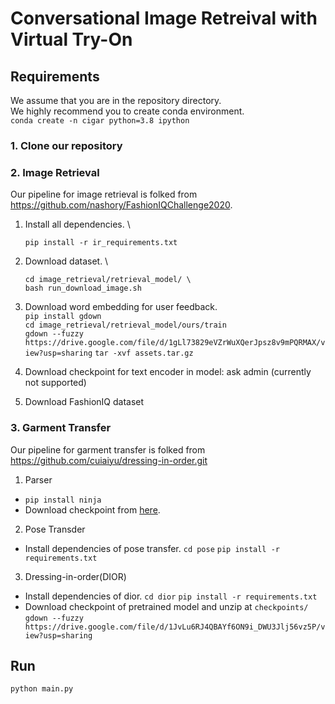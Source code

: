 # Conversational Image Retreival with Virtual Try-On

## Requirements
We assume that you are in the repository directory. \
We highly recommend you to create conda environment. \
```conda create -n cigar python=3.8 ipython```

### 1. Clone our repository
### 2. Image Retrieval
Our pipeline for image retrieval is folked from https://github.com/nashory/FashionIQChallenge2020.


1. Install all dependencies. \
    ```Shell 
    pip install -r ir_requirements.txt
    ```
2. Download dataset. \
    ```
    cd image_retrieval/retrieval_model/ \
    bash run_download_image.sh
    ```
3. Download word embedding for user feedback. \
    `pip install gdown` \
    `cd image_retrieval/retrieval_model/ours/train` \
    `gdown --fuzzy https://drive.google.com/file/d/1gLl73829eVZrWuXQerJpsz8v9mPQRMAX/view?usp=sharing`
    `tar -xvf assets.tar.gz`
    
4. Download checkpoint for text encoder in model: ask admin (currently not supported)

5. Download FashionIQ dataset

### 3. Garment Transfer
Our pipeline for garment transfer is folked from https://github.com/cuiaiyu/dressing-in-order.git
1. Parser
- `pip install ninja`
- Download checkpoint from [here](https://drive.google.com/drive/folders/11wWszW1kskAyMIGJHBBZzHNKN3os6pu_).

2. Pose Transder
- Install dependencies of pose transfer.
`cd pose`
`pip install -r requirements.txt`

3. Dressing-in-order(DIOR)
- Install dependencies of dior.
`cd dior`
`pip install -r requirements.txt`
- Download checkpoint of pretrained model and unzip at `checkpoints/`
`gdown --fuzzy https://drive.google.com/file/d/1JvLu6RJ4QBAYf6ON9i_DWU3Jlj56vz5P/view?usp=sharing`


## Run
`python main.py`
